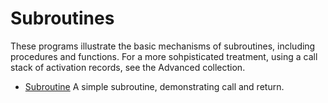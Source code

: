 # Subroutines

These programs illustrate the basic mechanisms of subroutines,
including procedures and functions.  For a more sohpisticated
treatment, using a call stack of activation records, see the Advanced
collection.

* [Subroutine](Subroutine.asm.txt) A simple subroutine, demonstrating
  call and return.


